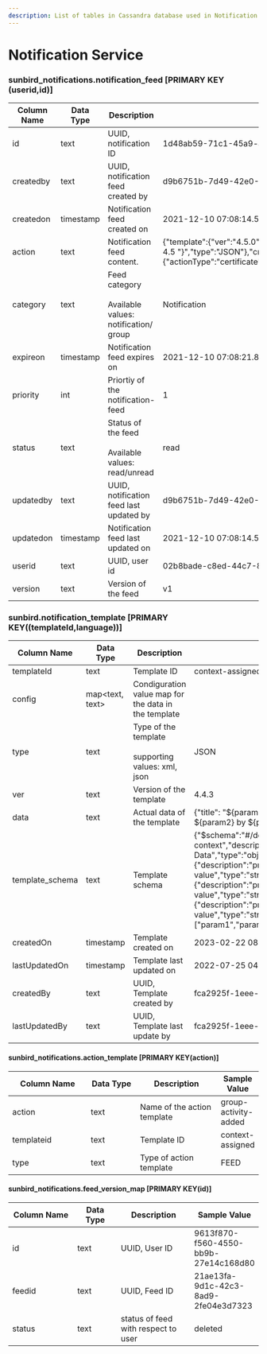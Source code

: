 ```yaml
---
description: List of tables in Cassandra database used in Notification service
---
```


# Notification Service



### sunbird\_notifications.notification\_feed \[PRIMARY KEY (userid,id)]



<table><thead><tr><th width="234.33333333333331">Column Name</th><th width="124">Data Type</th><th>Description</th><th>Sample Value</th></tr></thead><tbody><tr><td>id</td><td>text</td><td>UUID, notification ID</td><td>1d48ab59-71c1-45a9-add4-44e78a333eb6</td></tr><tr><td>createdby</td><td>text</td><td>UUID, notification feed created by</td><td>d9b6751b-7d49-42e0-840a-209acff2dcee</td></tr><tr><td>createdon</td><td>timestamp</td><td>Notification feed created on</td><td>2021-12-10 07:08:14.545000+0000</td></tr><tr><td>action</td><td>text</td><td>Notification feed content. </td><td>{"template":{"ver":"4.5.0","data":"{"description":"You have earned a certificate! Download it from your profile page.","title":"New Cert Course 4.5 "}","type":"JSON"},"createdBy":{"id":null,"type":"system"},"additionalInfo":{"actionType":"certificateUpdate","identifier":"do_213432103242072064167","type":1},"type":"certificateUpdate","category":"Notification"}</td></tr><tr><td>category</td><td>text</td><td>Feed category<br><br>Available values:<br>notification/ group</td><td>Notification</td></tr><tr><td>expireon</td><td>timestamp</td><td>Notification feed expires on</td><td>2021-12-10 07:08:21.841000+0000</td></tr><tr><td>priority</td><td>int</td><td>Priortiy of the notification-feed</td><td>1</td></tr><tr><td>status</td><td>text</td><td>Status of the feed<br><br>Available values: read/unread</td><td>read</td></tr><tr><td>updatedby</td><td>text</td><td>UUID, notification feed last updated by</td><td>d9b6751b-7d49-42e0-840a-209acff2dcee</td></tr><tr><td>updatedon</td><td>timestamp</td><td>Notification feed last updated on</td><td>2021-12-10 07:08:14.545000+0000</td></tr><tr><td>userid</td><td>text</td><td>UUID, user id</td><td>02b8bade-c8ed-44c7-87fd-ebabeaed98c2</td></tr><tr><td>version</td><td>text</td><td>Version of the feed</td><td>v1</td></tr></tbody></table>



### sunbird.notification\_template \[PRIMARY KEY((templateId,language))]



<table><thead><tr><th width="184.33333333333331">Column Name</th><th width="113">Data Type</th><th>Description</th><th>Sample Value</th></tr></thead><tbody><tr><td>templateId</td><td>text</td><td>Template ID</td><td>context-assigned</td></tr><tr><td>config</td><td>map&#x3C;text, text></td><td>Condiguration value map for the data in the template</td><td></td></tr><tr><td>type</td><td>text</td><td>Type of the template<br><br>supporting values: xml, json</td><td>JSON</td></tr><tr><td>ver</td><td>text</td><td>Version of the template</td><td>4.4.3</td></tr><tr><td>data</td><td>text</td><td>Actual data of the template</td><td>{"title": "${param1} has been assigned to ${param2} by ${param3}"}</td></tr><tr><td>template_schema</td><td>text</td><td>Template schema</td><td>{"$schema":"#/definition/params","title":"params context","description":"properties Data","type":"object","properties":{"param1":{"description":"property 1 value","type":"string"},"param2":{"description":"property 2 value","type":"string"},"param3":{"description":"property 3 value","type":"string"}},"required":["param1","param2","param3"] }</td></tr><tr><td>createdOn</td><td>timestamp</td><td>Template created on</td><td>2023-02-22 08:09:40.335000+0000</td></tr><tr><td>lastUpdatedOn</td><td>timestamp</td><td>Template last updated on</td><td>2022-07-25 04:58:11.576000+0000</td></tr><tr><td>createdBy</td><td>text</td><td>UUID, Template created by</td><td>fca2925f-1eee-4654-9177-fece3fd6afc9</td></tr><tr><td>lastUpdatedBy</td><td>text</td><td>UUID, Template last update by</td><td>fca2925f-1eee-4654-9177-fece3fd6afc9</td></tr></tbody></table>

####

#### sunbird\_notifications.action\_template \[PRIMARY KEY(action)]

<table><thead><tr><th width="184.33333333333331">Column Name</th><th width="113">Data Type</th><th width="184.33333333333331">Description</th><th>Sample Value</th></tr></thead><tbody><tr><td>action</td><td>text</td><td>Name of the action template</td><td>group-activity-added</td></tr><tr><td>templateid</td><td>text</td><td>Template ID</td><td>context-assigned</td></tr><tr><td>type</td><td>text</td><td>Type of action template</td><td>FEED</td></tr></tbody></table>





#### sunbird\_notifications.feed\_version\_map \[PRIMARY KEY(id)]

<table><thead><tr><th width="184.33333333333331">Column Name</th><th width="113">Data Type</th><th width="184.33333333333331">Description</th><th>Sample Value</th></tr></thead><tbody><tr><td>id</td><td>text</td><td>UUID, User ID</td><td>9613f870-f560-4550-bb9b-27e14c168d80</td></tr><tr><td>feedid</td><td>text</td><td>UUID, Feed ID</td><td>21ae13fa-9d1c-42c3-8ad9-2fe04e3d7323</td></tr><tr><td>status</td><td>text</td><td>status of feed with respect to user</td><td>deleted</td></tr></tbody></table>
